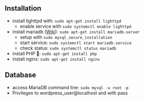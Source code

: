 ## Installation
- install lighttpd with: `sudo apt-get install lighttpd`
	- enable service with `sudo systemctl enable lighttpd`
- install mariadb ([Wiki](https://www.digitalocean.com/community/tutorials/how-to-install-mariadb-on-ubuntu-20-04)): `sudo apt-get install mariadb-server`
	- setup with `sudo mysql_secure_installation`
	- start service: `sudo systemctl start mariadb.service`
	- check status: `sudo systemctl status mariadb`
- install PHP 🤮: `sudo apt-get install php`
- install nginx: `sudo apt-get install nginx`

## Database
- access MariaDB command line: `sudo mysql -u root -p`
- Privileges to wordpress_user@localhost and with pass 